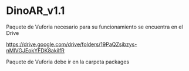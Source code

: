 # DinoAR_v1.1

Paquete de Vuforia necesario para su funcionamiento se encuentra en el Drive

https://drive.google.com/drive/folders/19PaQZsibzys-nMlVGJEokYFDK8akilfR

Paquete de Vuforia debe ir en la carpeta packages
